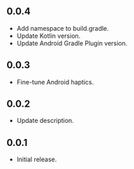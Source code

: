 ## 0.0.4

* Add namespace to build.gradle.
* Update Kotlin version.
* Update Android Gradle Plugin version.

## 0.0.3

* Fine-tune Android haptics.

## 0.0.2

* Update description.

## 0.0.1

* Initial release.
